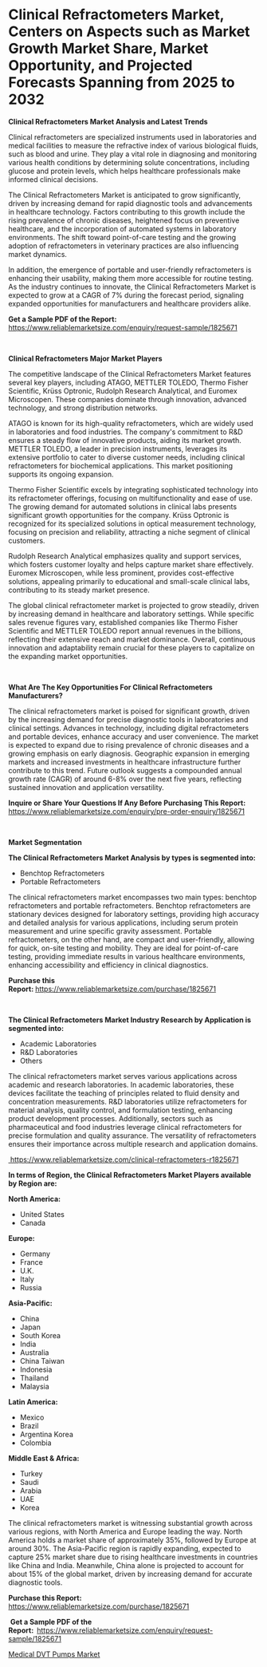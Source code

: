 <p><h1>Clinical Refractometers Market, Centers on Aspects such as Market Growth Market Share, Market Opportunity, and Projected Forecasts Spanning from 2025 to 2032</h1></p><p><strong>Clinical Refractometers Market Analysis and Latest Trends</strong></p>
<p><p>Clinical refractometers are specialized instruments used in laboratories and medical facilities to measure the refractive index of various biological fluids, such as blood and urine. They play a vital role in diagnosing and monitoring various health conditions by determining solute concentrations, including glucose and protein levels, which helps healthcare professionals make informed clinical decisions.</p><p>The Clinical Refractometers Market is anticipated to grow significantly, driven by increasing demand for rapid diagnostic tools and advancements in healthcare technology. Factors contributing to this growth include the rising prevalence of chronic diseases, heightened focus on preventive healthcare, and the incorporation of automated systems in laboratory environments. The shift toward point-of-care testing and the growing adoption of refractometers in veterinary practices are also influencing market dynamics.</p><p>In addition, the emergence of portable and user-friendly refractometers is enhancing their usability, making them more accessible for routine testing. As the industry continues to innovate, the Clinical Refractometers Market is expected to grow at a CAGR of 7% during the forecast period, signaling expanded opportunities for manufacturers and healthcare providers alike.</p></p>
<p><strong>Get a Sample PDF of the Report:&nbsp;</strong> <a href="https://www.reliablemarketsize.com/enquiry/request-sample/1825671?utm_campaign=2634&utm_medium=2&utm_source=Github&utm_content=ia&utm_term=03032025&utm_id=clinical-refractometers">https://www.reliablemarketsize.com/enquiry/request-sample/1825671</a></p>
<p>&nbsp;</p>
<p><strong>Clinical Refractometers Major Market Players</strong></p>
<p><p>The competitive landscape of the Clinical Refractometers Market features several key players, including ATAGO, METTLER TOLEDO, Thermo Fisher Scientific, Krüss Optronic, Rudolph Research Analytical, and Euromex Microscopen. These companies dominate through innovation, advanced technology, and strong distribution networks.</p><p>ATAGO is known for its high-quality refractometers, which are widely used in laboratories and food industries. The company's commitment to R&D ensures a steady flow of innovative products, aiding its market growth. METTLER TOLEDO, a leader in precision instruments, leverages its extensive portfolio to cater to diverse customer needs, including clinical refractometers for biochemical applications. This market positioning supports its ongoing expansion.</p><p>Thermo Fisher Scientific excels by integrating sophisticated technology into its refractometer offerings, focusing on multifunctionality and ease of use. The growing demand for automated solutions in clinical labs presents significant growth opportunities for the company. Krüss Optronic is recognized for its specialized solutions in optical measurement technology, focusing on precision and reliability, attracting a niche segment of clinical customers.</p><p>Rudolph Research Analytical emphasizes quality and support services, which fosters customer loyalty and helps capture market share effectively. Euromex Microscopen, while less prominent, provides cost-effective solutions, appealing primarily to educational and small-scale clinical labs, contributing to its steady market presence.</p><p>The global clinical refractometer market is projected to grow steadily, driven by increasing demand in healthcare and laboratory settings. While specific sales revenue figures vary, established companies like Thermo Fisher Scientific and METTLER TOLEDO report annual revenues in the billions, reflecting their extensive reach and market dominance. Overall, continuous innovation and adaptability remain crucial for these players to capitalize on the expanding market opportunities.</p></p>
<p>&nbsp;</p>
<p><strong>What Are The Key Opportunities For Clinical Refractometers Manufacturers?</strong></p>
<p><p>The clinical refractometers market is poised for significant growth, driven by the increasing demand for precise diagnostic tools in laboratories and clinical settings. Advances in technology, including digital refractometers and portable devices, enhance accuracy and user convenience. The market is expected to expand due to rising prevalence of chronic diseases and a growing emphasis on early diagnosis. Geographic expansion in emerging markets and increased investments in healthcare infrastructure further contribute to this trend. Future outlook suggests a compounded annual growth rate (CAGR) of around 6-8% over the next five years, reflecting sustained innovation and application versatility.</p></p>
<p><strong>Inquire or Share Your Questions If Any Before Purchasing This Report:</strong> <a href="https://www.reliablemarketsize.com/enquiry/pre-order-enquiry/1825671?utm_campaign=2634&utm_medium=2&utm_source=Github&utm_content=ia&utm_term=03032025&utm_id=clinical-refractometers">https://www.reliablemarketsize.com/enquiry/pre-order-enquiry/1825671</a></p>
<p>&nbsp;</p>
<p><strong>Market Segmentation</strong></p>
<p><strong>The Clinical Refractometers Market Analysis by types is segmented into:</strong></p>
<p><ul><li>Benchtop Refractometers</li><li>Portable Refractometers</li></ul></p>
<p><p>The clinical refractometers market encompasses two main types: benchtop refractometers and portable refractometers. Benchtop refractometers are stationary devices designed for laboratory settings, providing high accuracy and detailed analysis for various applications, including serum protein measurement and urine specific gravity assessment. Portable refractometers, on the other hand, are compact and user-friendly, allowing for quick, on-site testing and mobility. They are ideal for point-of-care testing, providing immediate results in various healthcare environments, enhancing accessibility and efficiency in clinical diagnostics.</p></p>
<p><strong>Purchase this Report:&nbsp;</strong><a href="https://www.reliablemarketsize.com/purchase/1825671?utm_campaign=2634&utm_medium=2&utm_source=Github&utm_content=ia&utm_term=03032025&utm_id=clinical-refractometers">https://www.reliablemarketsize.com/purchase/1825671</a></p>
<p>&nbsp;</p>
<p><strong>The Clinical Refractometers Market Industry Research by Application is segmented into:</strong></p>
<p><ul><li>Academic Laboratories</li><li>R&D Laboratories</li><li>Others</li></ul></p>
<p><p>The clinical refractometers market serves various applications across academic and research laboratories. In academic laboratories, these devices facilitate the teaching of principles related to fluid density and concentration measurements. R&D laboratories utilize refractometers for material analysis, quality control, and formulation testing, enhancing product development processes. Additionally, sectors such as pharmaceutical and food industries leverage clinical refractometers for precise formulation and quality assurance. The versatility of refractometers ensures their importance across multiple research and application domains.</p></p>
<p><a href="https://www.reliablemarketsize.com/clinical-refractometers-r1825671?utm_campaign=2634&utm_medium=2&utm_source=Github&utm_content=ia&utm_term=03032025&utm_id=clinical-refractometers">&nbsp;https://www.reliablemarketsize.com/clinical-refractometers-r1825671</a></p>
<p><strong>In terms of Region, the Clinical Refractometers Market Players available by Region are:</strong></p>
<p>
    <p> <strong> North America: </strong>
        <ul>
            <li>United States</li>
            <li>Canada</li>
        </ul>
        </p> 
    <p> <strong> Europe: </strong>
        <ul>
            <li>Germany</li>
            <li>France</li>
            <li>U.K.</li>
            <li>Italy</li>
            <li>Russia</li>
        </ul>
        </p> 
    <p> <strong> Asia-Pacific: </strong>
        <ul>
            <li>China</li>
            <li>Japan</li>
            <li>South Korea</li>
            <li>India</li>
            <li>Australia</li>
            <li>China Taiwan</li>
            <li>Indonesia</li>
            <li>Thailand</li>
            <li>Malaysia</li>
        </ul>
        </p> 
    <p> <strong> Latin America: </strong>
        <ul>
            <li>Mexico</li>
            <li>Brazil</li>
            <li>Argentina Korea</li>
            <li>Colombia</li>
        </ul>
        </p> 
    <p> <strong> Middle East & Africa: </strong>
        <ul>
            <li>Turkey</li>
            <li>Saudi</li>
            <li>Arabia</li>
            <li>UAE</li>
            <li>Korea</li>
        </ul>
    </p>
    </p>
<p><p>The clinical refractometers market is witnessing substantial growth across various regions, with North America and Europe leading the way. North America holds a market share of approximately 35%, followed by Europe at around 30%. The Asia-Pacific region is rapidly expanding, expected to capture 25% market share due to rising healthcare investments in countries like China and India. Meanwhile, China alone is projected to account for about 15% of the global market, driven by increasing demand for accurate diagnostic tools.</p></p>
<p><strong>Purchase this Report: </strong><a href="https://www.reliablemarketsize.com/purchase/1825671?utm_campaign=2634&utm_medium=2&utm_source=Github&utm_content=ia&utm_term=03032025&utm_id=clinical-refractometers">https://www.reliablemarketsize.com/purchase/1825671</a></p>
<p>&nbsp;<strong>Get a Sample PDF of the Report:&nbsp;&nbsp;</strong><a href="https://www.reliablemarketsize.com/enquiry/request-sample/1825671?utm_campaign=2634&utm_medium=2&utm_source=Github&utm_content=ia&utm_term=03032025&utm_id=clinical-refractometers">https://www.reliablemarketsize.com/enquiry/request-sample/1825671</a></p>
<p><strong></strong></p>
<p><p><a href="https://github.com/fendtdjunawo/Market-Research-Report-List-1/blob/main/medical-dvt-pumps-market.md?utm_campaign=2634&utm_medium=2&utm_source=Github&utm_content=ia&utm_term=03032025&utm_id=clinical-refractometers">Medical DVT Pumps Market</a></p></p>